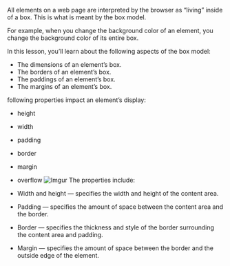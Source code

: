 All elements on a web page are interpreted by the browser as “living” inside of a box. This is what is meant by the box model.

For example, when you change the background color of an element, you change the background color of its entire box.

In this lesson, you’ll learn about the following aspects of the box model:

- The dimensions of an element’s box.
- The borders of an element’s box.
- The paddings of an element’s box.
- The margins of an element’s box.

following properties impact an element’s display:

- height
- width
- padding
- border
- margin
- overflow
![Imgur](https://i.imgur.com/l0jmWzG.png)
The properties include:

- Width and height — specifies the width and height of the content area.
- Padding — specifies the amount of space between the content area and the border.
- Border — specifies the thickness and style of the border surrounding the content area and padding.
- Margin — specifies the amount of space between the border and the outside edge of the element.
